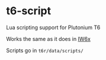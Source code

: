# t6-script

Lua scripting support for Plutonium T6

Works the same as it does in [IW6x](https://github.com/XLabsProject/iw6x-client/wiki/Scripting)

Scripts go in `t6r/data/scripts/`
